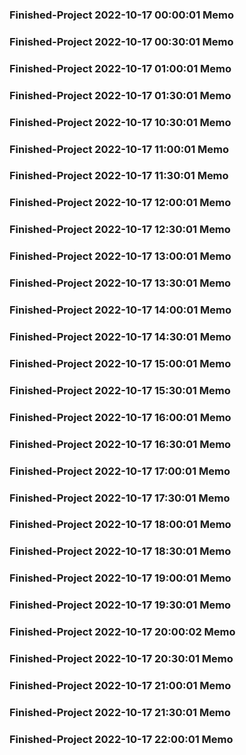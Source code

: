 ### Finished-Project 2022-10-17 00:00:01 Memo
### Finished-Project 2022-10-17 00:30:01 Memo
### Finished-Project 2022-10-17 01:00:01 Memo
### Finished-Project 2022-10-17 01:30:01 Memo
### Finished-Project 2022-10-17 10:30:01 Memo
### Finished-Project 2022-10-17 11:00:01 Memo
### Finished-Project 2022-10-17 11:30:01 Memo
### Finished-Project 2022-10-17 12:00:01 Memo
### Finished-Project 2022-10-17 12:30:01 Memo
### Finished-Project 2022-10-17 13:00:01 Memo
### Finished-Project 2022-10-17 13:30:01 Memo
### Finished-Project 2022-10-17 14:00:01 Memo
### Finished-Project 2022-10-17 14:30:01 Memo
### Finished-Project 2022-10-17 15:00:01 Memo
### Finished-Project 2022-10-17 15:30:01 Memo
### Finished-Project 2022-10-17 16:00:01 Memo
### Finished-Project 2022-10-17 16:30:01 Memo
### Finished-Project 2022-10-17 17:00:01 Memo
### Finished-Project 2022-10-17 17:30:01 Memo
### Finished-Project 2022-10-17 18:00:01 Memo
### Finished-Project 2022-10-17 18:30:01 Memo
### Finished-Project 2022-10-17 19:00:01 Memo
### Finished-Project 2022-10-17 19:30:01 Memo
### Finished-Project 2022-10-17 20:00:02 Memo
### Finished-Project 2022-10-17 20:30:01 Memo
### Finished-Project 2022-10-17 21:00:01 Memo
### Finished-Project 2022-10-17 21:30:01 Memo
### Finished-Project 2022-10-17 22:00:01 Memo
